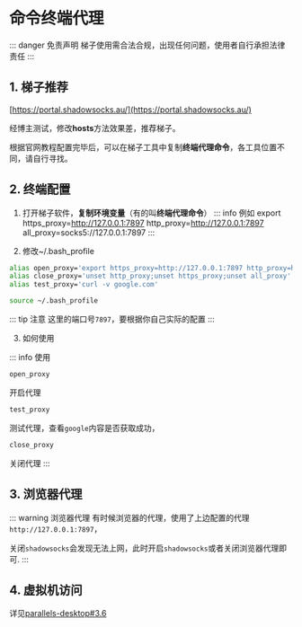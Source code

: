 # 命令终端代理

::: danger 免责声明
梯子使用需合法合规，出现任何问题，使用者自行承担法律责任
:::

## 1. 梯子推荐

[https://portal.shadowsocks.au/](https://portal.shadowsocks.au/)

经博主测试，修改**hosts**方法效果差，推荐梯子。

根据官网教程配置完毕后，可以在梯子工具中复制**终端代理命令**，各工具位置不同，请自行寻找。

## 2. 终端配置

1. 打开梯子软件，**复制环境变量**（有的叫**终端代理命令**）
::: info 例如
export https_proxy=<http://127.0.0.1:7897> http_proxy=<http://127.0.0.1:7897> all_proxy=socks5://127.0.0.1:7897
:::

2. 修改~/.bash_profile

```sh
alias open_proxy='export https_proxy=http://127.0.0.1:7897 http_proxy=http://127.0.0.1:7897 all_proxy=socks5://127.0.0.1:7897'
alias close_proxy='unset http_proxy;unset https_proxy;unset all_proxy'
alias test_proxy='curl -v google.com'
```

```sh
source ~/.bash_profile
```

::: tip 注意
这里的端口号`7897`，要根据你自己实际的配置
:::

3. 如何使用

::: info 使用

```sh
open_proxy
```

开启代理

```sh
test_proxy
```

测试代理，查看`google`内容是否获取成功，

```sh
close_proxy
```

关闭代理
:::

## 3. 浏览器代理

::: warning 浏览器代理
有时候浏览器的代理，使用了上边配置的代理`http://127.0.0.1:7897`，

关闭`shadowsocks`会发现无法上网，此时开启`shadowsocks`或者关闭浏览器代理即可.
:::

## 4. 虚拟机访问

详见[parallels-desktop#3.6](../ostools/parallels-desktop.md#_3-6-虚拟机梯子)
